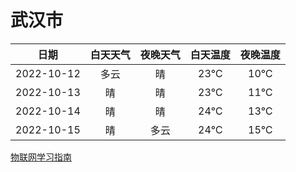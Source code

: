 # 武汉市
|日期|白天天气|夜晚天气|白天温度|夜晚温度|
|:--:|:--:|:--:|:--:|:--:|
|2022-10-12|多云|晴|23℃|10℃|
|2022-10-13|晴|晴|23℃|11℃|
|2022-10-14|晴|晴|24℃|13℃|
|2022-10-15|晴|多云|24℃|15℃|
 
[物联网学习指南](http://doc.lziqi.top/IoT)
